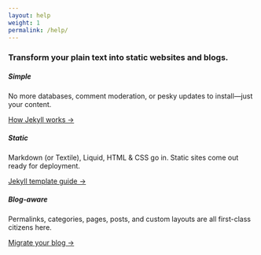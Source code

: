 ```yaml
---
layout: help
weight: 1
permalink: /help/
---
```

### Transform your plain text into static websites and blogs.

##### Simple
No more databases, comment moderation, or pesky updates to install—just your content.

[How Jekyll works →](https://jekyllrb.com/docs/usage/)


##### Static
Markdown (or Textile), Liquid, HTML & CSS go in. Static sites come out ready for deployment.

[Jekyll template guide →](https://jekyllrb.com/docs/usage/)


##### Blog-aware
Permalinks, categories, pages, posts, and custom layouts are all first-class citizens here.

[Migrate your blog →](http://import.jekyllrb.com/)
